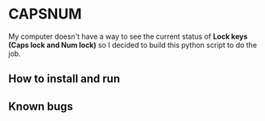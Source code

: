 # CAPSNUM

My computer doesn't have a way to see the current status of **Lock  keys (Caps lock and Num lock)** so I decided to build this python script to do the job.

## How to install and run 

## Known bugs
